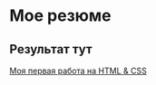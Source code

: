 # Мое резюме

## Результат тут

[Моя первая работа на HTML & CSS](https://yuri2307.github.io/resume/)
